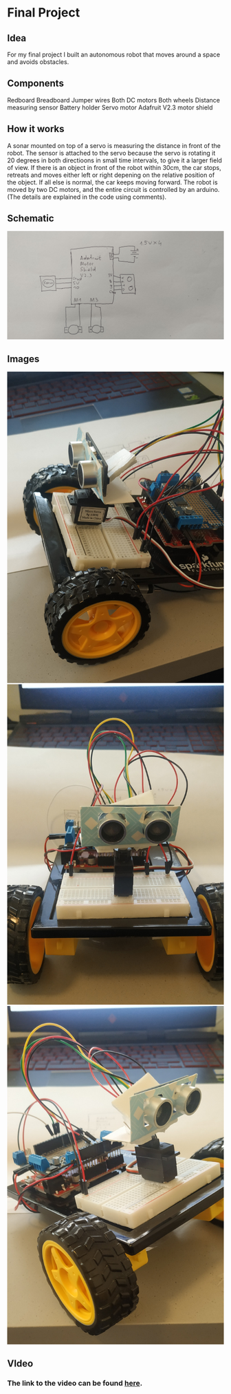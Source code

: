 # Final Project 

## Idea
For my final project I built an autonomous robot that moves around a space and avoids obstacles.


## Components
Redboard
Breadboard
Jumper wires
Both DC motors
Both wheels
Distance measuring sensor
Battery holder
Servo motor
Adafruit V2.3 motor shield


## How it works
A sonar mounted on top of a servo is measuring the distance in front of the robot. The sensor is attached to the servo because the servo is rotating it 20 degrees in both directioons in small time intervals, to give it a larger field of view. If there is an object in front of the robot within 30cm, the car stops, retreats and moves either left or right depening on the relative position of the object. If all else is normal, the car keeps moving forward. The robot is moved by two DC motors, and the entire circuit is controlled by an arduino. (The details are explained in the code using comments).

## Schematic
![](schematic.jpg)

## Images
![](pic1.jpg)
![](pi2.jpg)
![](pic3.jpg)

## VIdeo
### The link to the video can be found [here](https://drive.google.com/drive/folders/1qWg_s_vuB8lO4eAikoYo8YRJCsLUn7fA?usp=sharing).


